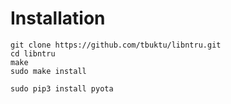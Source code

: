# Installation

```
git clone https://github.com/tbuktu/libntru.git
cd libntru
make
sudo make install

sudo pip3 install pyota
```
